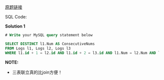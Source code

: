 [原题链接](https://leetcode-cn.com/problems/consecutive-numbers/)

SQL Code:

**Solution 1**

```sql
# Write your MySQL query statement below

SELECT DISTINCT l1.Num AS ConsecutiveNums
FROM Logs l1, Logs l2, Logs l3
WHERE l1.id + 1 = l2.id AND l1.id + 2 = l3.id AND l1.Num = l2.Num AND l2.Num = l3.Num
```
**NOTE:**
- 三表联立真的比join方便！
